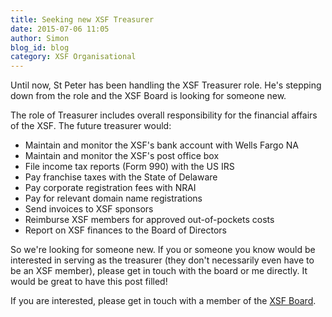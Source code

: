 ```yaml
---
title: Seeking new XSF Treasurer
date: 2015-07-06 11:05
author: Simon
blog_id: blog
category: XSF Organisational
---
```


Until now, St Peter has been handling the XSF Treasurer role. He's stepping down from the role and the XSF Board is looking for someone new.

The role of Treasurer includes overall responsibility for the financial affairs of the XSF. The future treasurer would:

-   Maintain and monitor the XSF's bank account with Wells Fargo NA
-   Maintain and monitor the XSF's post office box
-   File income tax reports (Form 990) with the US IRS
-   Pay franchise taxes with the State of Delaware
-   Pay corporate registration fees with NRAI
-   Pay for relevant domain name registrations
-   Send invoices to XSF sponsors
-   Reimburse XSF members for approved out-of-pockets costs
-   Report on XSF finances to the Board of Directors

So we're looking for someone new. If you or someone you know would be interested in serving as the treasurer (they don't necessarily even have to be an XSF member), please get in touch with the board or me directly. It would be great to have this post filled!

If you are interested, please get in touch with a member of the [XSF Board](https://xmpp.org/about/xsf/the-xsf-board-of-directors/).
